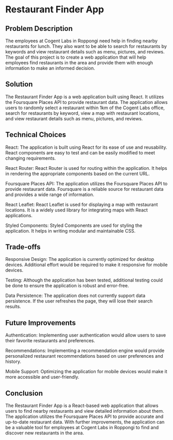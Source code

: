 # Restaurant Finder App

## Problem Description

The employees at Cogent Labs in Roppongi need help in finding nearby restaurants for lunch. They also want to be able to search for restaurants by keywords and view restaurant details such as menu, pictures, and reviews. The goal of this project is to create a web application that will help employees find restaurants in the area and provide them with enough information to make an informed decision.

## Solution

The Restaurant Finder App is a web application built using React. It utilizes the Foursquare Places API to provide restaurant data. The application allows users to randomly select a restaurant within 1km of the Cogent Labs office, search for restaurants by keyword, view a map with restaurant locations, and view restaurant details such as menu, pictures, and reviews.

## Technical Choices

React: The application is built using React for its ease of use and reusability. React components are easy to test and can be easily modified to meet changing requirements.

React Router: React Router is used for routing within the application. It helps in rendering the appropriate components based on the current URL.

Foursquare Places API: The application utilizes the Foursquare Places API to provide restaurant data. Foursquare is a reliable source for restaurant data and provides a wide range of information.

React Leaflet: React Leaflet is used for displaying a map with restaurant locations. It is a widely used library for integrating maps with React applications.

Styled Components: Styled Components are used for styling the application. It helps in writing modular and maintainable CSS.

## Trade-offs

Responsive Design: The application is currently optimized for desktop devices. Additional effort would be required to make it responsive for mobile devices.

Testing: Although the application has been tested, additional testing could be done to ensure the application is robust and error-free.

Data Persistence: The application does not currently support data persistence. If the user refreshes the page, they will lose their search results.

## Future Improvements

Authentication: Implementing user authentication would allow users to save their favorite restaurants and preferences.

Recommendations: Implementing a recommendation engine would provide personalized restaurant recommendations based on user preferences and history.

Mobile Support: Optimizing the application for mobile devices would make it more accessible and user-friendly.

## Conclusion

The Restaurant Finder App is a React-based web application that allows users to find nearby restaurants and view detailed information about them. The application utilizes the Foursquare Places API to provide accurate and up-to-date restaurant data. With further improvements, the application can be a valuable tool for employees at Cogent Labs in Roppongi to find and discover new restaurants in the area.
